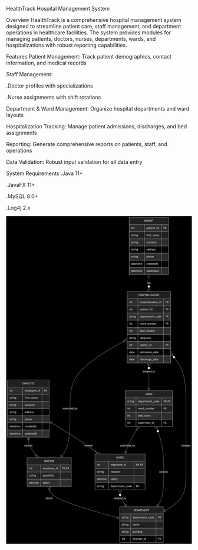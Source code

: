 HealthTrack Hospital Management System

Overview
HealthTrack is a comprehensive hospital management system designed to streamline patient care, staff management, and department operations in healthcare facilities. The system provides modules for managing patients, doctors, nurses, departments, wards, and hospitalizations with robust reporting capabilities.

Features
Patient Management: Track patient demographics, contact information, and medical records

Staff Management:

  .Doctor profiles with specializations

  .Nurse assignments with shift rotations

Department & Ward Management: Organize hospital departments and ward layouts

Hospitalization Tracking: Manage patient admissions, discharges, and bed assignments

Reporting: Generate comprehensive reports on patients, staff, and operations

Data Validation: Robust input validation for all data entry

System Requirements
   .Java 11+

   .JavaFX 11+

   .MySQL 8.0+

   .Log4j 2.x


   ![Database Schema Diagram](https://github.com/blankwriter/hospitalRecord/raw/main/deepseek_mermaid_20250511_5a79e5.png)
